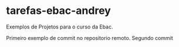 # tarefas-ebac-andrey
 Exemplos de Projetos para o curso da Ebac.

  Primeiro exemplo de commit no repositorio remoto. Segundo commit
  
